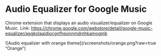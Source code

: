 # Audio Equalizer for Google Music

Chrome extension that displays an audio visualizer/equalizer on Google Music.
Link: https://chrome.google.com/webstore/detail/google-music-equalizer/aggkolaaidiocgnfhponnmdmhkamogmb

![Audio equalizer with orange theme](/screenshots/orange.png?raw=true “Orange”)

